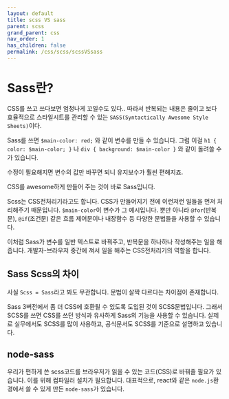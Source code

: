 ```yaml
---
layout: default
title: scss VS sass
parent: scss
grand_parent: css
nav_order: 1
has_children: false
permalink: /css/scss/scssVSsass
---
```


# Sass란?
CSS를 쓰고 쓰다보면 엄청나게 꼬일수도 있다.. 따라서 반복되는 내용은 줄이고 보다 효율적으로 스타일시트를 관리할 수 있는 `SASS(Syntactically Awesome Style Sheets)`이다.

Sass를 쓰면 `$main-color: red;` 와 같이 변수를 만들 수 있습니다.
그럼 이걸 `h1 { color: $main-color; }` 나 `div { background: $main-color }` 와 같이 돌려쓸 수가 있습니다.

수정이 필요해지면 변수의 값만 바꾸면 되니 유지보수가 훨씬 편해지죠.

CSS를 awesome하게 만들어 주는 것이 바로 Sass입니다.

Scss는 CSS전처리기라고도 합니다. CSS가 만들어지기 전에 이런저런 일들을 먼저 처리해주기 때문입니다. `$main-color`이 변수가 그 예시입니다. 뿐만 아니라 `@for`(반복문), `@if`(조건문) 같은 흐름 제어문이나 내장함수 등 다양한 문법들을 사용할 수 있습니다.

이처럼 Sass가 변수를 일반 텍스트로 바꿔주고, 반복문을 하나하나 작성해주는 일을 해줍니다. 개발자-브라우저 중간에 껴서 일을 해주는 CSS전처리기의 역할을 합니다.

## Sass Scss의 차이
사실 `Scss = Sass`라고 봐도 무관합니다. 문법이 살짝 다르다는 차이점이 존재합니다.

Sass 3버전에서 좀 더 CSS에 호환될 수 있도록 도입된 것이 SCSS문법입니다. 그래서 SCSS를 쓰면 CSS를 쓰던 방식과 유사하게 Sass의 기능을 사용할 수 있습니다. 실제로 실무에서도 SCSS를 많이 사용하고, 공식문서도 SCSS를 기준으로 설명하고 있습니다.

## node-sass
우리가 편하게 쓴 scss코드를 브라우저가 읽을 수 있는 코드(CSS)로 바꿔줄 필요가 있습니다. 이를 위해 컴파일러 설치가 필요합니다. 대표적으로, react와 같은 `node.js`환경에서 쓸 수 있게 만든 `node-sass`가 있습니다.